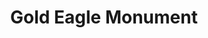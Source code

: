 ---
pid: FS10
title: Gold Eagle Monument
location_transcription: 
zipcode: '19138'
outside_phl: 
neighborhood: West Oak Lane
age: '8'
age_range: 6-13
instagram: 
image_file_name: FS_10.jpg
proposal_transcription: The eagle will be made of gold. It will have one leg up and
  one leg down on its stoop. Its wings will be open like its flying. It will represent
  freedom.
topic: Freedom
topic_summary: '0'
type: Other No Form
keywords_other: 
credit: Xavier
image_labels: 
twitter: 
facebook: 
permalink: "/monuments/fs10/"
layout: item-page
---